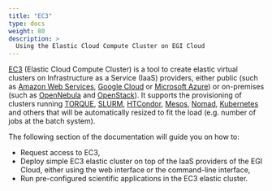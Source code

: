 ```yaml
---
title: "EC3"
type: docs
weight: 80
description: >
  Using the Elastic Cloud Compute Cluster on EGI Cloud
---
```


[EC3](http://servproject.i3m.upv.es/ec3/) (Elastic Cloud Compute Cluster) is a
tool to create elastic virtual clusters on Infrastructure as a Service
(IaaS) providers, either public (such as
[Amazon Web Services](https://aws.amazon.com/),
[Google Cloud](http://cloud.google.com/) or
[Microsoft Azure](http://azure.microsoft.com/)) or on-premises (such as
[OpenNebula](http://www.opennebula.org/) and
[OpenStack](http://www.openstack.org/)).
It supports the provisioning of clusters running
[TORQUE](https://github.com/adaptivecomputing/torque),
[SLURM](http://slurm.schedmd.com/),
[HTCondor](https://research.cs.wisc.edu/htcondor/),
[Mesos](http://mesos.apache.org/), [Nomad](https://www.nomadproject.io/),
[Kubernetes](https://kubernetes.io/) and others that will be
automatically resized to fit the load (e.g. number of jobs at the batch system).

The following section of the documentation will guide you on how to:

- Request access to EC3,
- Deploy simple EC3 elastic cluster on top of the IaaS providers of the EGI Cloud,
  either using the web interface or the command-line interface,
- Run pre-configured scientific applications in the EC3 elastic cluster.